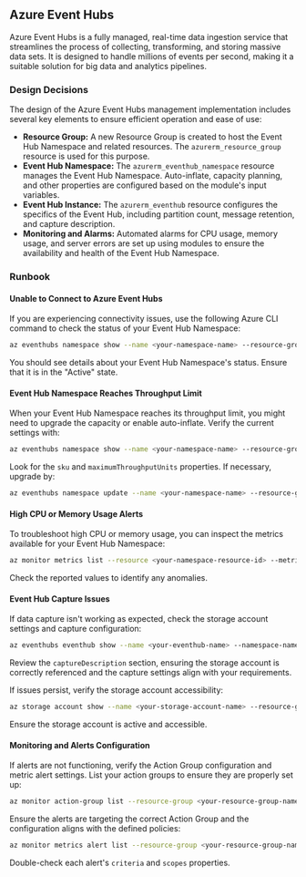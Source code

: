 ## Azure Event Hubs

Azure Event Hubs is a fully managed, real-time data ingestion service that streamlines the process of collecting, transforming, and storing massive data sets. It is designed to handle millions of events per second, making it a suitable solution for big data and analytics pipelines.

### Design Decisions

The design of the Azure Event Hubs management implementation includes several key elements to ensure efficient operation and ease of use:

- **Resource Group:** A new Resource Group is created to host the Event Hub Namespace and related resources. The `azurerm_resource_group` resource is used for this purpose.
- **Event Hub Namespace:** The `azurerm_eventhub_namespace` resource manages the Event Hub Namespace. Auto-inflate, capacity planning, and other properties are configured based on the module's input variables.
- **Event Hub Instance:** The `azurerm_eventhub` resource configures the specifics of the Event Hub, including partition count, message retention, and capture description.
- **Monitoring and Alarms:** Automated alarms for CPU usage, memory usage, and server errors are set up using modules to ensure the availability and health of the Event Hub Namespace.

### Runbook

#### Unable to Connect to Azure Event Hubs

If you are experiencing connectivity issues, use the following Azure CLI command to check the status of your Event Hub Namespace:

```sh
az eventhubs namespace show --name <your-namespace-name> --resource-group <your-resource-group-name>
```

You should see details about your Event Hub Namespace's status. Ensure that it is in the "Active" state.

#### Event Hub Namespace Reaches Throughput Limit

When your Event Hub Namespace reaches its throughput limit, you might need to upgrade the capacity or enable auto-inflate. Verify the current settings with:

```sh
az eventhubs namespace show --name <your-namespace-name> --resource-group <your-resource-group-name>
```

Look for the `sku` and `maximumThroughputUnits` properties. If necessary, upgrade by:

```sh
az eventhubs namespace update --name <your-namespace-name> --resource-group <your-resource-group-name> --sku <new-sku> --maximum-throughput-units <desired-units>
```

#### High CPU or Memory Usage Alerts

To troubleshoot high CPU or memory usage, you can inspect the metrics available for your Event Hub Namespace:

```sh
az monitor metrics list --resource <your-namespace-resource-id> --metric NamespaceCpuUsage NamespaceMemoryUsage --interval PT1M --aggregation Average
```

Check the reported values to identify any anomalies.

#### Event Hub Capture Issues

If data capture isn't working as expected, check the storage account settings and capture configuration:

```sh
az eventhubs eventhub show --name <your-eventhub-name> --namespace-name <your-namespace-name> --resource-group <your-resource-group-name>
```

Review the `captureDescription` section, ensuring the storage account is correctly referenced and the capture settings align with your requirements.

If issues persist, verify the storage account accessibility:

```sh
az storage account show --name <your-storage-account-name> --resource-group <your-resource-group-name>
```

Ensure the storage account is active and accessible.

#### Monitoring and Alerts Configuration

If alerts are not functioning, verify the Action Group configuration and metric alert settings. List your action groups to ensure they are properly set up:

```sh
az monitor action-group list --resource-group <your-resource-group-name>
```

Ensure the alerts are targeting the correct Action Group and the configuration aligns with the defined policies:

```sh
az monitor metrics alert list --resource-group <your-resource-group-name>
```

Double-check each alert's `criteria` and `scopes` properties.

